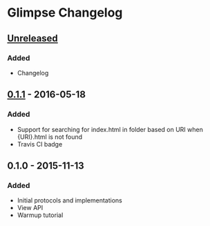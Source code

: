 # Glimpse Changelog

## [Unreleased]
### Added
- Changelog

## [0.1.1] - 2016-05-18
### Added
- Support for searching for index.html in folder based on URI when {URI}.html is not found
- Travis CI badge

## 0.1.0 - 2015-11-13
### Added
- Initial protocols and implementations
- View API
- Warmup tutorial

[Unreleased]: https://github.com/tessellator/glimpse/compare/v0.1.1...HEAD
[0.1.1]: https://github.com/tessellator/glimpse/compare/v0.1.0...v0.1.1

